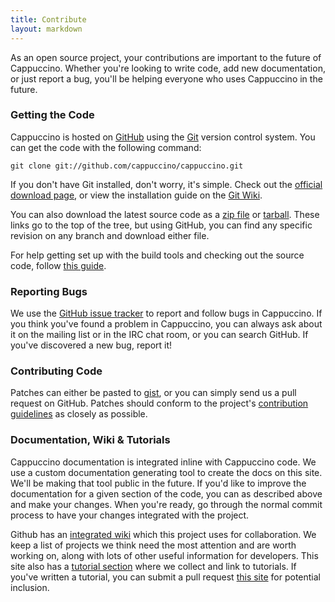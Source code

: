 ```yaml
---
title: Contribute
layout: markdown
---
```


As an open source project, your contributions are important to the
future of Cappuccino. Whether you're looking to write code, add new
documentation, or just report a bug, you'll be helping everyone who uses
Cappuccino in the future.

### Getting the Code

Cappuccino is hosted on
[GitHub](http://github.com/cappuccino/cappuccino) using the
[Git](http://git-scm.com/) version control system. You can get the code
with the following command:

    git clone git://github.com/cappuccino/cappuccino.git

If you don't have Git installed, don't worry, it's simple. Check out the
[official download page](http://git-scm.com/download), or view the
installation guide on the [Git Wiki](http://git.or.cz/gitwiki/Installation).

You can also download the latest source code as a [zip
file](http://github.com/cappuccino/cappuccino/zipball/master) or
[tarball](http://github.com/cappuccino/cappuccino/tarball/master). These
links go to the top of the tree, but using GitHub, you can find any
specific revision on any branch and download either file.

For help getting set up with the build tools and checking out the source
code, follow [this guide](http://wiki.github.com/cappuccino/cappuccino/getting-and-building-the-source).

### Reporting Bugs <a name="bug-reports">&nbsp;</a>

We use the [GitHub issue tracker](http://github.com/cappuccino/cappuccino/issues) to report and
follow bugs in Cappuccino. If you think you've found a problem in
Cappuccino, you can always ask about it on the mailing list or in the
IRC chat room, or you can search GitHub. If you've discovered a new bug,
report it!

### Contributing Code

Patches can either be pasted to [gist](http://gist.github.com/), or you
can simply send us a pull request on GitHub. Patches should conform to
the project's [contribution guidelines](https://github.com/cappuccino/cappuccino/blob/master/CONTRIBUTING.md) as closely as
possible.

### Documentation, Wiki & Tutorials

Cappuccino documentation is integrated inline with Cappuccino code. We
use a custom documentation generating tool to create the docs on this
site. We'll be making that tool public in the future. If you'd like to
improve the documentation for a given section of the code, you can
as described above and make your
changes. When you're ready, go through the normal commit process to have
your changes integrated with the project.

Github has an [integrated wiki](http://github.com/cappuccino/cappuccino/wikis) which this project
uses for collaboration. We keep a list of projects we think need the
most attention and are worth working on, along with lots of other useful
information for developers. This site also has a [tutorial section](/learn/) where we collect and link to tutorials. If
you've written a tutorial, you can submit a pull request [this site](https://github.com/cappuccino/cappuccino.org) for potential inclusion.
